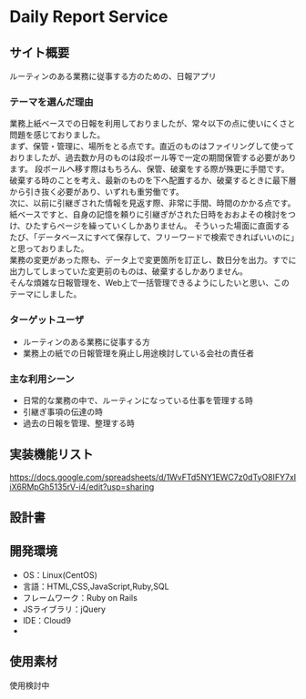 # Daily Report Service

## サイト概要
ルーティンのある業務に従事する方のための、日報アプリ

### テーマを選んだ理由
業務上紙ベースでの日報を利用しておりましたが、常々以下の点に使いにくさと問題を感じておりました。</br>
まず、保管・管理に、場所をとる点です。直近のものはファイリングして使っておりましたが、過去数か月のものは段ボール等で一定の期間保管する必要があります。
段ボールへ移す際はもちろん、保管、破棄をする際が殊更に手間です。
破棄する時のことを考え、最新のものを下へ配置するか、破棄するときに最下層から引き抜く必要があり、いずれも重労働です。</br>
次に、以前に引継ぎされた情報を見返す際、非常に手間、時間のかかる点です。
紙ベースですと、自身の記憶を頼りに引継ぎがされた日時をおおよその検討をつけ、ひたすらページを繰っていくしかありません。
そういった場面に直面するたび、「データベースにすべて保存して、フリーワードで検索できればいいのに」と思っておりました。</br>
業務の変更があった際も、データ上で変更箇所を訂正し、数日分を出力。すでに出力してしまっていた変更前のものは、破棄するしかありません。</br>
そんな煩雑な日報管理を、Web上で一括管理できるようにしたいと思い、このテーマにしました。

### ターゲットユーザ
- ルーティンのある業務に従事する方
- 業務上の紙での日報管理を廃止し用途検討している会社の責任者

### 主な利用シーン
- 日常的な業務の中で、ルーティンになっている仕事を管理する時
- 引継ぎ事項の伝達の時
- 過去の日報を管理、整理する時

## 実装機能リスト
https://docs.google.com/spreadsheets/d/1WvFTd5NY1EWC7z0dTyO8IFY7xIiX6RMpGh5135rV-i4/edit?usp=sharing

## 設計書
<!--テーマを設定・提出する時点では不要です-->

## 開発環境
- OS：Linux(CentOS)
- 言語：HTML,CSS,JavaScript,Ruby,SQL
- フレームワーク：Ruby on Rails
- JSライブラリ：jQuery
- IDE：Cloud9
-


## 使用素材
使用検討中